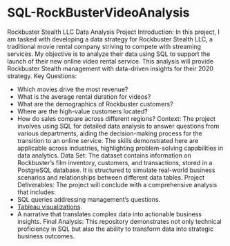 # SQL-RockBusterVideoAnalysis
Rockbuster Stealth LLC Data Analysis Project
Introduction:
In this project, I am tasked with developing a data strategy for Rockbuster Stealth LLC, a
traditional movie rental company striving to compete with streaming services. My objective
is to analyze their data using SQL to support the launch of their new online video rental
service. This analysis will provide Rockbuster Stealth management with data-driven
insights for their 2020 strategy.
Key Questions:
- Which movies drive the most revenue?
- What is the average rental duration for videos?
- What are the demographics of Rockbuster customers?
- Where are the high-value customers located?
- How do sales compare across different regions?
Context:
The project involves using SQL for detailed data analysis to answer questions from various
departments, aiding the decision-making process for the transition to an online service. The
skills demonstrated here are applicable across industries, highlighting problem-solving
capabilities in data analytics.
Data Set:
The dataset contains information on Rockbuster’s film inventory, customers, and
transactions, stored in a PostgreSQL database. It is structured to simulate real-world
business scenarios and relationships between different data tables.
Project Deliverables:
The project will conclude with a comprehensive analysis that includes:
- SQL queries addressing management’s questions.
-  [Tableau visualizations](https://public.tableau.com/app/profile/alejandro.lopex/viz/3_10Story/Story1?publish=yes).
- A narrative that translates complex data into actionable business insights.
Final Analysis:
This repository demonstrates not only technical proficiency in SQL but also the ability to
transform data into strategic business outcomes.

